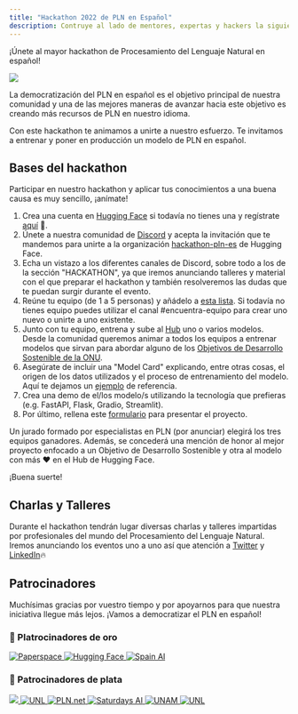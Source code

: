 ```yaml
---
title: "Hackathon 2022 de PLN en Español"
description: Contruye al lado de mentores, expertas y hackers la siguiente generación de modelos de Procesamiento del Lenguaje Natural
---
```


¡Únete al mayor hackathon de Procesamiento del Lenguaje Natural en español!

<div class="flex justify-center">
    <img src='https://github.com/somosnlp/assets/raw/main/images/hackathon_pln_es_3.png' />
</div>

La democratización del PLN en español es el objetivo principal de nuestra comunidad y una de las mejores maneras de avanzar hacia este objetivo es creando más recursos de PLN en nuestro idioma.

Con este hackathon te animamos a unirte a nuestro esfuerzo. Te invitamos a entrenar y poner en producción un modelo de PLN en español.

## Bases del hackathon

Participar en nuestro hackathon y aplicar tus conocimientos a una buena causa es muy sencillo, ¡anímate!

1. Crea una cuenta en [Hugging Face](https://huggingface.co/join) si todavía no tienes una y regístrate [aquí](./hackathon_wip) 🚀.
2. Únete a nuestra comunidad de [Discord](https://discord.gg/u2wWMHsc) y acepta la invitación que te mandemos para unirte a la organización [hackathon-pln-es](https://huggingface.co/hackathon-pln-es) de Hugging Face.
3. Echa un vistazo a los diferentes canales de Discord, sobre todo a los de la sección "HACKATHON", ya que iremos anunciando talleres y material con el que preparar el hackathon y también resolveremos las dudas que te puedan surgir durante el evento.
4. Reúne tu equipo (de 1 a 5 personas) y añádelo a [esta lista](./hackathon_wip). Si todavía no tienes equipo puedes utilizar el canal #encuentra-equipo para crear uno nuevo o unirte a uno existente.
5. Junto con tu equipo, entrena y sube al [Hub](https://huggingface.co/models) uno o varios modelos. Desde la comunidad queremos animar a todos los equipos a entrenar modelos que sirvan para abordar alguno de los [Objetivos de Desarrollo Sostenible de la ONU](https://www.un.org/sustainabledevelopment/es/objetivos-de-desarrollo-sostenible/).
6. Asegúrate de incluir una "Model Card" explicando, entre otras cosas, el origen de los datos utilizados y el proceso de entrenamiento del modelo. Aquí te dejamos un [ejemplo](./hackathon_wip) de referencia.
7. Crea una demo de el/los modelo/s utilizando la tecnología que prefieras (e.g. FastAPI, Flask, Gradio, Streamlit).
8. Por último, rellena este [formulario](./hackathon_wip) para presentar el proyecto.

Un jurado formado por especialistas en PLN (por anunciar) elegirá los tres equipos ganadores. Además, se concederá una mención de honor al mejor proyecto enfocado a un Objetivo de Desarrollo Sostenible y otra al modelo con más ❤️ en el Hub de Hugging Face.

¡Buena suerte!

## Charlas y Talleres

Durante el hackathon tendrán lugar diversas charlas y talleres impartidas por profesionales del mundo del Procesamiento del Lenguaje Natural. Iremos anunciando los eventos uno a uno así que atención a [Twitter](https://twitter.com/somosnlp_) y [LinkedIn](https://www.linkedin.com/company/somosnlp)🔥

<HackathonList />

## Patrocinadores

Muchísimas gracias por vuestro tiempo y por apoyarnos para que nuestra iniciativa llegue más lejos. ¡Vamos a democratizar el PLN en español!

### 🥇 Platrocinadores de oro

<div class="auto-rows-fr grid gap-x-16 place-items-center lg:grid-cols-3">
    <a href="https://www.paperspace.com/">
        <img class="w-screen" src='https://somosnlp.github.io/assets/images/logo_paperspace_black.svg' alt="Paperspace"/>
    </a>
    <a href="https://huggingface.co/">
        <img class="w-screen" src='https://somosnlp.github.io/assets/images/logo_HuggingFace.svg' alt="Hugging Face"/>  
    </a>
    <a href="https://www.spain-ai.com/">
        <img class="w-screen" src="https://somosnlp.github.io/assets/images/logo_SpainAI_black.png" alt="Spain AI"/>  
    </a>
</div>

### 🥈 Patrocinadores de plata

<div class="auto-rows-fr grid gap-x-16 place-items-center lg:grid-cols-3">
    <a href="https://ibidat.es/">
        <img class="w-screen" src='https://somosnlp.github.io/assets/images/logo_IBiDat.png' />
    </a>
    <a href="https://www.narrativa.com/">
        <img class="w-screen" src="https://somosnlp.github.io/assets/images/logo_Narrativa.png" alt="UNL"/>
    </a>
    <a href="https://gplsi.dlsi.ua.es/pln/">
        <img class="w-screen" src='https://somosnlp.github.io/assets/images/logo_PLNnet.svg' alt="PLN.net" />
    </a>
    <a href="https://saturdays.ai/">
        <img class="w-screen" src="https://somosnlp.github.io/assets/images/logo_SaturdaysAI.png" alt="Saturdays AI"/>
    </a>
    <a href="https://www.unam.mx/">
        <img class="w-screen" src="https://somosnlp.github.io/assets/images/logo_UNAM_dark.png" alt="UNAM"/>
    </a>
    <a href="https://www.unl.edu.ec/">
        <img class="w-screen" src="https://somosnlp.github.io/assets/images/logo_UNL_square.png" alt="UNL"/>
    </a>
</div>
